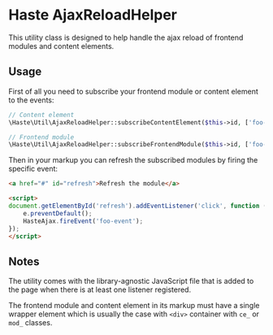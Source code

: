# Haste AjaxReloadHelper

This utility class is designed to help handle the ajax reload of frontend modules and content elements.  


## Usage

First of all you need to subscribe your frontend module or content element to the events: 

```php
// Content element
\Haste\Util\AjaxReloadHelper::subscribeContentElement($this->id, ['foo-event', 'bar-event']);

// Frontend module
\Haste\Util\AjaxReloadHelper::subscribeFrontendModule($this->id, ['foo-event', 'bar-event']);
```

Then in your markup you can refresh the subscribed modules by firing the specific event:

```html
<a href="#" id="refresh">Refresh the module</a>

<script>
document.getElementById('refresh').addEventListener('click', function (e) {
    e.preventDefault();
    HasteAjax.fireEvent('foo-event');
});
</script>
```


## Notes

The utility comes with the library-agnostic JavaScript file that is added to the page
when there is at least one listener registered. 

The frontend module and content element in its markup must have a single wrapper element
which is usually the case with ```<div>``` container with ```ce_``` or ```mod_``` classes.
